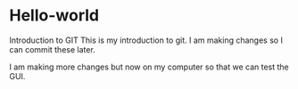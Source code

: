 # Hello-world
Introduction to GIT
 This is my introduction to git. I am making changes so I can commit these later.

I am making more changes but now on my computer so that we can test the GUI.

